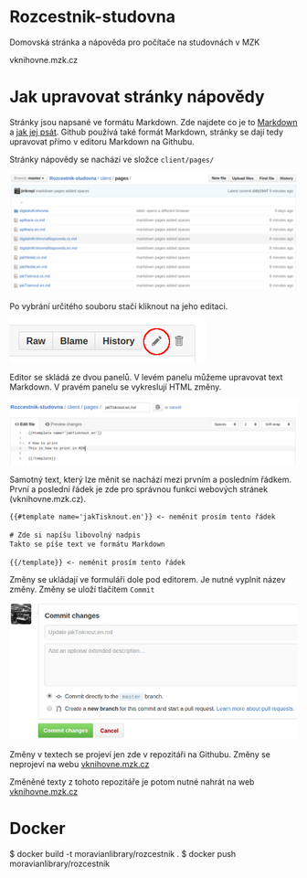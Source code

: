 # Rozcestnik-studovna
Domovská stránka a nápověda pro počítače na studovnách v MZK

vknihovne.mzk.cz

# Jak upravovat stránky nápovědy
Stránky jsou napsané ve formátu Markdown. Zde najdete co je to [Markdown](https://cs.wikipedia.org/wiki/Markdown) a [jak jej psát](https://daringfireball.net/projects/markdown/).
Github používá také formát Markdown, stránky se dají tedy upravovat přímo v editoru Markdown na Githubu.

Stránky nápovědy se nachází ve složce `client/pages/` 

![pages](/public/images/readme/pages.png?raw=true)

Po vybrání určitého souboru stačí kliknout na jeho editaci.

![editace](/public/images/readme/editPage.png?raw=true)

Editor se skládá ze dvou panelů. V levém panelu můžeme upravovat text Markdown. V pravém panelu se vykreslují HTML změny.

![editor](/public/images/readme/editor.png?raw=true)

Samotný text, který lze měnit se nachází mezi prvním a posledním řádkem. První a poslední řádek je zde pro správnou funkci webových stránek (vknihovne.mzk.cz).

    {{#template name='jakTisknout.en'}} <- neměnit prosím tento řádek
    
    # Zde si napíšu libovolný nadpis
    Takto se píše text ve formátu Markdown
     
    {{/template}} <- neměnit prosím tento řádek
    
Změny se ukládají ve formuláři dole pod editorem. Je nutné vyplnit název změny. Změny se uloží tlačítem `Commit`
    
![editor](/public/images/readme/commit.png?raw=true)

Změny v textech se projeví jen zde v repozitáři na Githubu. Změny se neprojeví na webu [vknihovne.mzk.cz](vknihovne.mzk.cz)

Změněné texty z tohoto repozitáře je potom nutné nahrát na web [vknihovne.mzk.cz](vknihovne.mzk.cz)  
    





# Docker 
$ docker build -t moravianlibrary/rozcestnik .
$ docker push moravianlibrary/rozcestnik

